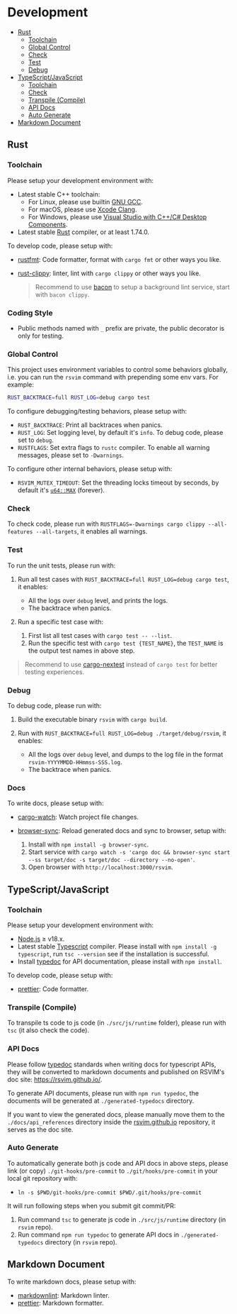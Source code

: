 # Development

- [Rust](#rust)
  - [Toolchain](#toolchain)
  - [Global Control](#global-control)
  - [Check](#check)
  - [Test](#test)
  - [Debug](#debug)
- [TypeScript/JavaScript](#typescriptjavascript)
  - [Toolchain](#toolchain)
  - [Check](#check)
  - [Transpile (Compile)](#transpile-compile)
  - [API Docs](#api-docs)
  - [Auto Generate](#auto-generate)
- [Markdown Document](#markdown-document)

## Rust

### Toolchain

Please setup your development environment with:

- Latest stable C++ toolchain:
  - For Linux, please use builtin [GNU GCC](https://gcc.gnu.org/).
  - For macOS, please use [Xcode Clang](https://developer.apple.com/xcode/).
  - For Windows, please use [Visual Studio with C++/C# Desktop Components](https://visualstudio.microsoft.com/).
- Latest stable [Rust](https://www.rust-lang.org/) compiler, or at least 1.74.0.

To develop code, please setup with:

- [rustfmt](https://github.com/rust-lang/rustfmt): Code formatter, format with `cargo fmt` or other ways you like.
- [rust-clippy](https://github.com/rust-lang/rust-clippy): linter, lint with `cargo clippy` or other ways you like.

  > Recommend to use [bacon](https://github.com/Canop/bacon) to setup a background lint service, start with `bacon clippy`.

### Coding Style

- Public methods named with `_` prefix are private, the public decorator is only for testing.

### Global Control

This project uses environment variables to control some behaviors globally, i.e. you can run the `rsvim` command with prepending some env vars. For example:

```bash
RUST_BACKTRACE=full RUST_LOG=debug cargo test
```

To configure debugging/testing behaviors, please setup with:

- `RUST_BACKTRACE`: Print all backtraces when panics.
- `RUST_LOG`: Set logging level, by default it's `info`. To debug code, please set to `debug`.
- `RUSTFLAGS`: Set extra flags to `rustc` compiler. To enable all warning messages, please set to `-Dwarnings`.

To configure other internal behaviors, please setup with:

- `RSVIM_MUTEX_TIMEOUT`: Set the threading locks timeout by seconds, by default it's [`u64::MAX`](https://doc.rust-lang.org/1.80.0/std/primitive.u64.html#associatedconstant.MAX) (forever).

### Check

To check code, please run with `RUSTFLAGS=-Dwarnings cargo clippy --all-features --all-targets`, it enables all warnings.

### Test

To run the unit tests, please run with:

1. Run all test cases with `RUST_BACKTRACE=full RUST_LOG=debug cargo test`, it enables:

   - All the logs over `debug` level, and prints the logs.
   - The backtrace when panics.

2. Run a specific test case with:

   1. First list all test cases with `cargo test -- --list`.
   2. Run the specific test with `cargo test {TEST_NAME}`, the `TEST_NAME` is the output test names in above step.

> Recommend to use [cargo-nextest](https://github.com/nextest-rs/nextest) instead of `cargo test` for better testing experiences.

### Debug

To debug code, please run with:

1. Build the executable binary `rsvim` with `cargo build`.
2. Run with `RUST_BACKTRACE=full RUST_LOG=debug ./target/debug/rsvim`, it enables:

   - All the logs over `debug` level, and dumps to the log file in the format `rsvim-YYYYMMDD-HHmmss-SSS.log`.
   - The backtrace when panics.

### Docs

To write docs, please setup with:

- [cargo-watch](https://github.com/watchexec/cargo-watch): Watch project file changes.
- [browser-sync](https://browsersync.io/): Reload generated docs and sync to browser, setup with:

  1. Install with `npm install -g browser-sync`.
  2. Start service with `cargo watch -s 'cargo doc && browser-sync start --ss target/doc -s target/doc --directory --no-open'`.
  3. Open browser with `http://localhost:3000/rsvim`.

## TypeScript/JavaScript

### Toolchain

Please setup your development environment with:

- [Node.js](https://nodejs.org/) &ge; v18.x.
- Latest stable [Typescript](https://www.typescriptlang.org/) compiler. Please install with `npm install -g typescript`, run `tsc --version` see if the installation is successful.
- Install [typedoc](https://typedoc.org/) for API documentation, please install with `npm install`.

To develop code, please setup with:

- [prettier](https://prettier.io/): Code formatter.

### Transpile (Compile)

To transpile ts code to js code (in `./src/js/runtime` folder), please run with `tsc` (it also check the code).

### API Docs

Please follow [typedoc](https://typedoc.org/) standards when writing docs for typescript APIs, they will be converted to markdown documents and published on RSVIM's doc site: <https://rsvim.github.io/>.

To generate API documents, please run with `npm run typedoc`, the documents will be generated at `./generated-typedocs` directory.

If you want to view the generated docs, please manually move them to the `./docs/api_references` directory inside the [rsvim.github.io](https://github.com/rsvim/rsvim.github.io) repository, it serves as the doc site.

### Auto Generate

To automatically generate both js code and API docs in above steps, please link (or copy) `./git-hooks/pre-commit` to `./git/hooks/pre-commit` in your local git repository with:

- `ln -s $PWD/git-hooks/pre-commit $PWD/.git/hooks/pre-commit`

It will run following steps when you submit git commit/PR:

1. Run command `tsc` to generate js code in `./src/js/runtime` directory (in `rsvim` repo).
2. Run command `npm run typedoc` to generate API docs in `./generated-typedocs` directory (in `rsvim` repo).

## Markdown Document

To write markdown docs, please setup with:

- [markdownlint](https://github.com/DavidAnson/markdownlint): Markdown linter.
- [prettier](https://prettier.io/): Markdown formatter.
